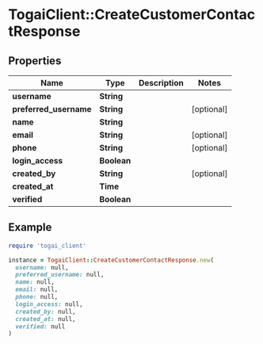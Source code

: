 # TogaiClient::CreateCustomerContactResponse

## Properties

| Name | Type | Description | Notes |
| ---- | ---- | ----------- | ----- |
| **username** | **String** |  |  |
| **preferred_username** | **String** |  | [optional] |
| **name** | **String** |  |  |
| **email** | **String** |  | [optional] |
| **phone** | **String** |  | [optional] |
| **login_access** | **Boolean** |  |  |
| **created_by** | **String** |  | [optional] |
| **created_at** | **Time** |  |  |
| **verified** | **Boolean** |  |  |

## Example

```ruby
require 'togai_client'

instance = TogaiClient::CreateCustomerContactResponse.new(
  username: null,
  preferred_username: null,
  name: null,
  email: null,
  phone: null,
  login_access: null,
  created_by: null,
  created_at: null,
  verified: null
)
```

